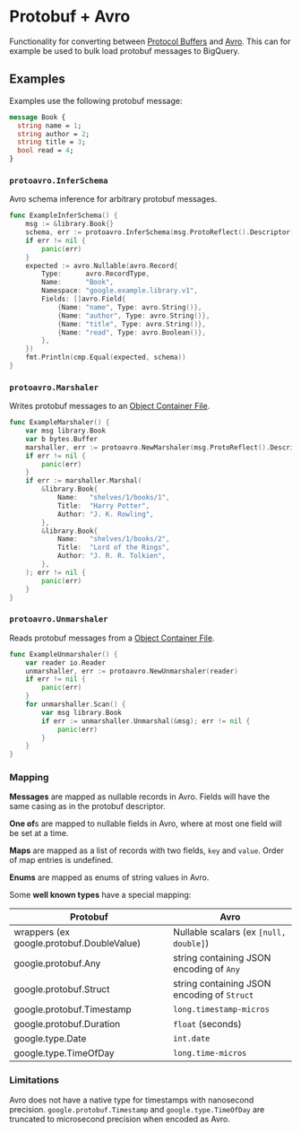 # Protobuf + Avro

Functionality for converting between [Protocol Buffers][protobuf] and [Avro][avro].
This can for example be used to bulk load protobuf messages to BigQuery.

[protobuf]: https://developers.google.com/protocol-buffers/
[avro]: https://avro.apache.org/

## Examples

Examples use the following protobuf message:
```proto
message Book {
  string name = 1;
  string author = 2;
  string title = 3;
  bool read = 4;
}
```

### `protoavro.InferSchema`

Avro schema inference for arbitrary protobuf messages.

```go
func ExampleInferSchema() {
    msg := &library.Book{}
    schema, err := protoavro.InferSchema(msg.ProtoReflect().Descriptor())
    if err != nil {
        panic(err)
    }
    expected := avro.Nullable(avro.Record{
        Type:      avro.RecordType,
        Name:      "Book",
        Namespace: "google.example.library.v1",
        Fields: []avro.Field{
            {Name: "name", Type: avro.String()},
            {Name: "author", Type: avro.String()},
            {Name: "title", Type: avro.String()},
            {Name: "read", Type: avro.Boolean()},
        },
    })
    fmt.Println(cmp.Equal(expected, schema))
}
```

### `protoavro.Marshaler`

Writes protobuf messages to an [Object Container File][ocr].

[ocr]: https://avro.apache.org/docs/current/spec.html#Object+Container+Files

```go
func ExampleMarshaler() {
    var msg library.Book
    var b bytes.Buffer
    marshaller, err := protoavro.NewMarshaler(msg.ProtoReflect().Descriptor(), &b)
    if err != nil {
        panic(err)
    }
    if err := marshaller.Marshal(
        &library.Book{
            Name:   "shelves/1/books/1",
            Title:  "Harry Potter",
            Author: "J. K. Rowling",
        },
        &library.Book{
            Name:   "shelves/1/books/2",
            Title:  "Lord of the Rings",
            Author: "J. R. R. Tolkien",
        },
    ); err != nil {
        panic(err)
    }
}
```

### `protoavro.Unmarshaler`

Reads protobuf messages from a [Object Container File][ocr].

[ocr]: https://avro.apache.org/docs/current/spec.html#Object+Container+Files

```go
func ExampleUnmarshaler() {
	var reader io.Reader
	unmarshaller, err := protoavro.NewUnmarshaler(reader)
	if err != nil {
		panic(err)
	}
	for unmarshaller.Scan() {
		var msg library.Book
		if err := unmarshaller.Unmarshal(&msg); err != nil {
			panic(err)
		}
	}
}
```

### Mapping

**Messages** are mapped as nullable records in Avro. Fields will have the same casing as in the protobuf descriptor.

**One of**s are mapped to nullable fields in Avro, where at most one field will be set at a time.

**Maps** are mapped as a list of records with two fields, `key` and `value`. Order of map entries is undefined.

**Enums** are mapped as enums of string values in Avro.

Some **well known types** have a special mapping:

| Protobuf                                      | Avro                                          |
| --------------------------------------------- | --------------------------------------------- |
| wrappers (ex google.protobuf.DoubleValue)     | Nullable scalars (ex `[null, double]`)        |
| google.protobuf.Any                           | string containing JSON encoding of `Any`      |
| google.protobuf.Struct                        | string containing JSON encoding of `Struct`   |
| google.protobuf.Timestamp                     | `long.timestamp-micros`                       |
| google.protobuf.Duration                      | `float` (seconds)                             |
| google.type.Date                              | `int.date`                                    |
| google.type.TimeOfDay                         | `long.time-micros`                            |


### Limitations

Avro does not have a native type for timestamps with nanosecond precision. 
`google.protobuf.Timestamp` and `google.type.TimeOfDay` are truncated to 
microsecond precision when encoded as Avro.
